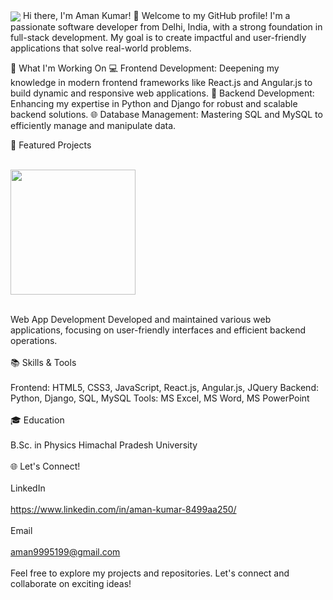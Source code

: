   <img align="center" src="https://i.postimg.cc/L87pftPs/github-header-image.png" />
Hi there, I'm Aman Kumar! 👋
Welcome to my GitHub profile! I'm a passionate software developer from Delhi, India, with a strong foundation in full-stack development. My goal is to create impactful and user-friendly applications that solve real-world problems.

🌟 What I'm Working On
💻 Frontend Development: Deepening my knowledge in modern frontend frameworks like React.js and Angular.js to build dynamic and responsive web applications.
🐍 Backend Development: Enhancing my expertise in Python and Django for robust and scalable backend solutions.
🌐 Database Management: Mastering SQL and MySQL to efficiently manage and manipulate data.

🚀 Featured Projects
<br><br/>

<img  height=200 align="center" src="https://img.freepik.com/free-photo/3d-rendering-kid-playing-online_23-2150898633.jpg?t=st=1718452136~exp=1718455736~hmac=e12ea660f40c17ffa07f7a7d4b9d5607404d597292ec2e7173023005bb65e5bc&w=740"/>
<br><br/>

Web App Development
Developed and maintained various web applications, focusing on user-friendly interfaces and efficient backend operations.
<br><br/>
📚 Skills & Tools
<br><br/>
Frontend: HTML5, CSS3, JavaScript, React.js, Angular.js, JQuery
Backend: Python, Django, SQL, MySQL
Tools: MS Excel, MS Word, MS PowerPoint
<br><br/>
🎓 Education
<br><br/>
B.Sc. in Physics
Himachal Pradesh University
<br><br/>
🌐 Let's Connect!
<br><br/>
LinkedIn
<br><br/>
https://www.linkedin.com/in/aman-kumar-8499aa250/
<br><br/>
Email
<br><br/>
aman9995199@gmail.com
<br><br/>
Feel free to explore my projects and repositories. Let's connect and collaborate on exciting ideas!
